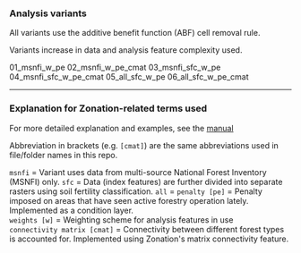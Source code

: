 ### Analysis variants

All variants use the additive benefit function (ABF) cell removal rule.

Variants increase in data and analysis feature complexity used. 

01_msnfi_w_pe
02_msnfi_w_pe_cmat
03_msnfi_sfc_w_pe
04_msnfi_sfc_w_pe_cmat
05_all_sfc_w_pe
06_all_sfc_w_pe_cmat

----

### Explanation for Zonation-related terms used 

For more detailed explanation and examples, see the [manual](http://www.helsinki.fi/bioscience/consplan/software/Zonation/ZONATION_v3.1_Manual_120416.pdf)

Abbreviation in brackets (e.g. `[cmat]`) are the same abbreviations used in file/folder names in this repo.

`msnfi` = Variant uses data from multi-source National Forest Inventory (MSNFI) only.
`sfc` = Data (index features) are further divided into separate rasters using soil fertility classification.
`all` = 
`penalty [pe]` = Penalty imposed on areas that have seen active forestry operation lately. Implemented as a condition layer.  
`weights [w]` = Weighting scheme for analysis features in use  
`connectivity matrix [cmat]` =  Connectivity between different forest types is accounted for. Implemented using Zonation's matrix connectivity feature.